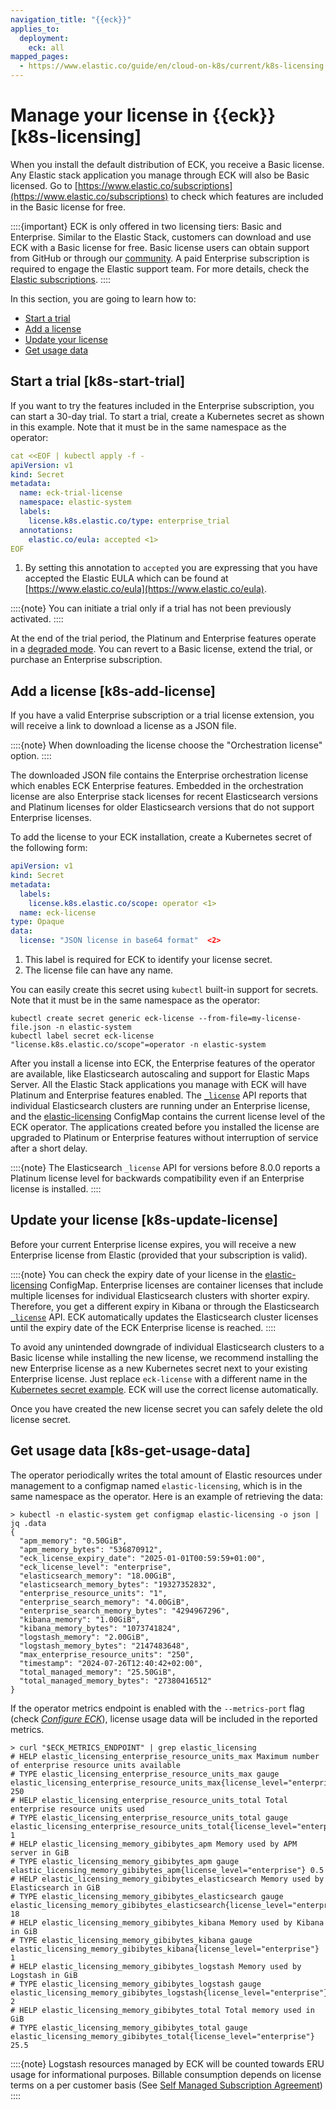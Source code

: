 ```yaml
---
navigation_title: "{{eck}}"
applies_to:
  deployment:
    eck: all
mapped_pages:
  - https://www.elastic.co/guide/en/cloud-on-k8s/current/k8s-licensing.html
---
```


# Manage your license in {{eck}} [k8s-licensing]

When you install the default distribution of ECK, you receive a Basic license. Any Elastic stack application you manage through ECK will also be Basic licensed. Go to [https://www.elastic.co/subscriptions](https://www.elastic.co/subscriptions) to check which features are included in the Basic license for free.

::::{important}
ECK is only offered in two licensing tiers: Basic and Enterprise. Similar to the Elastic Stack, customers can download and use ECK with a Basic license for free. Basic license users can obtain support from GitHub or through our [community](https://discuss.elastic.co). A paid Enterprise subscription is required to engage the Elastic support team. For more details, check the [Elastic subscriptions](https://www.elastic.co/subscriptions).
::::


In this section, you are going to learn how to:

* [Start a trial](#k8s-start-trial)
* [Add a license](#k8s-add-license)
* [Update your license](#k8s-update-license)
* [Get usage data](#k8s-get-usage-data)


## Start a trial [k8s-start-trial]

If you want to try the features included in the Enterprise subscription, you can start a 30-day trial. To start a trial, create a Kubernetes secret as shown in this example. Note that it must be in the same namespace as the operator:

```yaml
cat <<EOF | kubectl apply -f -
apiVersion: v1
kind: Secret
metadata:
  name: eck-trial-license
  namespace: elastic-system
  labels:
    license.k8s.elastic.co/type: enterprise_trial
  annotations:
    elastic.co/eula: accepted <1>
EOF
```

1. By setting this annotation to `accepted` you are expressing that you have accepted the Elastic EULA which can be found at [https://www.elastic.co/eula](https://www.elastic.co/eula).


::::{note}
You can initiate a trial only if a trial has not been previously activated.
::::


At the end of the trial period, the Platinum and Enterprise features operate in a [degraded mode](https://www.elastic.co/guide/en/elastic-stack-overview/current/license-expiration.html). You can revert to a Basic license, extend the trial, or purchase an Enterprise subscription.


## Add a license [k8s-add-license]

If you have a valid Enterprise subscription or a trial license extension, you will receive a link to download a license as a JSON file.

::::{note}
When downloading the license choose the "Orchestration license" option.
::::


The downloaded JSON file contains the Enterprise orchestration license which enables ECK Enterprise features. Embedded in the orchestration license are also Enterprise stack licenses for recent Elasticsearch versions and Platinum licenses for older Elasticsearch versions that do not support Enterprise licenses.

To add the license to your ECK installation, create a Kubernetes secret of the following form:

```yaml
apiVersion: v1
kind: Secret
metadata:
  labels:
    license.k8s.elastic.co/scope: operator <1>
  name: eck-license
type: Opaque
data:
  license: "JSON license in base64 format"  <2>
```

1. This label is required for ECK to identify your license secret.
2. The license file can have any name.


You can easily create this secret using `kubectl` built-in support for secrets. Note that it must be in the same namespace as the operator:

```shell script
kubectl create secret generic eck-license --from-file=my-license-file.json -n elastic-system
kubectl label secret eck-license "license.k8s.elastic.co/scope"=operator -n elastic-system
```

After you install a license into ECK, the Enterprise features of the operator are available, like Elasticsearch autoscaling and support for Elastic Maps Server. All the Elastic Stack applications you manage with ECK will have Platinum and Enterprise features enabled.  The [`_license`](https://www.elastic.co/docs/api/doc/elasticsearch/operation/operation-license-get) API reports that individual Elasticsearch clusters are running under an Enterprise license, and the [elastic-licensing](#k8s-get-usage-data) ConfigMap contains the current license level of the ECK operator. The applications created before you installed the license are upgraded to Platinum or Enterprise features without interruption of service after a short delay.

::::{note}
The Elasticsearch `_license` API for versions before 8.0.0 reports a Platinum license level for backwards compatibility even if an Enterprise license is installed.
::::



## Update your license [k8s-update-license]

Before your current Enterprise license expires, you will receive a new Enterprise license from Elastic (provided that your subscription is valid).

::::{note}
You can check the expiry date of your license in the [elastic-licensing](#k8s-get-usage-data) ConfigMap. Enterprise licenses are container licenses that include multiple licenses for individual Elasticsearch clusters with shorter expiry. Therefore, you get a different expiry in Kibana or through the Elasticsearch [`_license`](https://www.elastic.co/docs/api/doc/elasticsearch/operation/operation-license-get) API. ECK automatically updates the Elasticsearch cluster licenses until the expiry date of the ECK Enterprise license is reached.
::::


To avoid any unintended downgrade of individual Elasticsearch clusters to a Basic license while installing the new license, we recommend installing the new Enterprise license as a new Kubernetes secret next to your existing Enterprise license. Just replace `eck-license` with a different name in the [Kubernetes secret example](#k8s-add-license). ECK will use the correct license automatically.

Once you have created the new license secret you can safely delete the old license secret.


## Get usage data [k8s-get-usage-data]

The operator periodically writes the total amount of Elastic resources under management to a configmap named `elastic-licensing`, which is in the same namespace as the operator. Here is an example of retrieving the data:

```shell
> kubectl -n elastic-system get configmap elastic-licensing -o json | jq .data
{
  "apm_memory": "0.50GiB",
  "apm_memory_bytes": "536870912",
  "eck_license_expiry_date": "2025-01-01T00:59:59+01:00",
  "eck_license_level": "enterprise",
  "elasticsearch_memory": "18.00GiB",
  "elasticsearch_memory_bytes": "19327352832",
  "enterprise_resource_units": "1",
  "enterprise_search_memory": "4.00GiB",
  "enterprise_search_memory_bytes": "4294967296",
  "kibana_memory": "1.00GiB",
  "kibana_memory_bytes": "1073741824",
  "logstash_memory": "2.00GiB",
  "logstash_memory_bytes": "2147483648",
  "max_enterprise_resource_units": "250",
  "timestamp": "2024-07-26T12:40:42+02:00",
  "total_managed_memory": "25.50GiB",
  "total_managed_memory_bytes": "27380416512"
}
```

If the operator metrics endpoint is enabled with the `--metrics-port` flag (check [*Configure ECK*](../deploy/cloud-on-k8s/configure-eck.md)), license usage data will be included in the reported metrics.

```shell
> curl "$ECK_METRICS_ENDPOINT" | grep elastic_licensing
# HELP elastic_licensing_enterprise_resource_units_max Maximum number of enterprise resource units available
# TYPE elastic_licensing_enterprise_resource_units_max gauge
elastic_licensing_enterprise_resource_units_max{license_level="enterprise"} 250
# HELP elastic_licensing_enterprise_resource_units_total Total enterprise resource units used
# TYPE elastic_licensing_enterprise_resource_units_total gauge
elastic_licensing_enterprise_resource_units_total{license_level="enterprise"} 1
# HELP elastic_licensing_memory_gibibytes_apm Memory used by APM server in GiB
# TYPE elastic_licensing_memory_gibibytes_apm gauge
elastic_licensing_memory_gibibytes_apm{license_level="enterprise"} 0.5
# HELP elastic_licensing_memory_gibibytes_elasticsearch Memory used by Elasticsearch in GiB
# TYPE elastic_licensing_memory_gibibytes_elasticsearch gauge
elastic_licensing_memory_gibibytes_elasticsearch{license_level="enterprise"} 18
# HELP elastic_licensing_memory_gibibytes_kibana Memory used by Kibana in GiB
# TYPE elastic_licensing_memory_gibibytes_kibana gauge
elastic_licensing_memory_gibibytes_kibana{license_level="enterprise"} 1
# HELP elastic_licensing_memory_gibibytes_logstash Memory used by Logstash in GiB
# TYPE elastic_licensing_memory_gibibytes_logstash gauge
elastic_licensing_memory_gibibytes_logstash{license_level="enterprise"} 2
# HELP elastic_licensing_memory_gibibytes_total Total memory used in GiB
# TYPE elastic_licensing_memory_gibibytes_total gauge
elastic_licensing_memory_gibibytes_total{license_level="enterprise"} 25.5
```

::::{note}
Logstash resources managed by ECK will be counted towards ERU usage for informational purposes. Billable consumption depends on license terms on a per customer basis (See [Self Managed Subscription Agreement](https://www.elastic.co/agreements/global/self-managed))
::::


